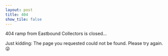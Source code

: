 ```yaml
---
layout: post
title: 404
show_tile: false
---
```


<p>404 ramp from Eastbound Collectors is closed...</p>
<p>Just kidding: The page you requested could not be found. Please try again. &#128540;</p>